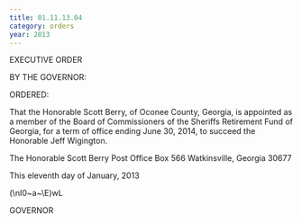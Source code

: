 ```yaml
---
title: 01.11.13.04
category: orders
year: 2013
---
```

 

EXECUTIVE ORDER

BY THE GOVERNOR:

ORDERED:

That the Honorable Scott Berry, of Oconee County, Georgia, is
appointed as a member of the Board of Commissioners of the
Sheriffs Retirement Fund of Georgia, for a term of office ending
June 30, 2014, to succeed the Honorable Jeff Wigington.

The Honorable Scott Berry
Post Office Box 566
Watkinsville, Georgia 30677

This eleventh day of January, 2013

\(\nI0~a~\E)wL

GOVERNOR

